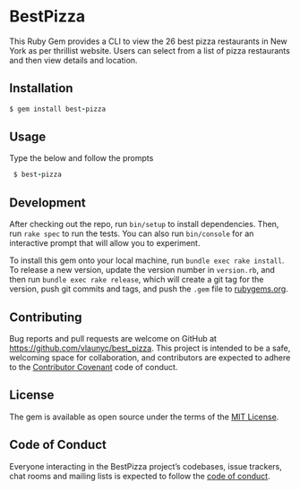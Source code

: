# BestPizza

This Ruby Gem provides a CLI to view the 26 best pizza restaurants in New York as per thrillist website. Users can select from a list of pizza restaurants and then view details and location.



## Installation

```ruby
$ gem install best-pizza
```


## Usage

Type the below and follow the prompts

```ruby
 $ best-pizza
 ```


## Development

After checking out the repo, run `bin/setup` to install dependencies. Then, run `rake spec` to run the tests. You can also run `bin/console` for an interactive prompt that will allow you to experiment.

To install this gem onto your local machine, run `bundle exec rake install`. To release a new version, update the version number in `version.rb`, and then run `bundle exec rake release`, which will create a git tag for the version, push git commits and tags, and push the `.gem` file to [rubygems.org](https://rubygems.org).

## Contributing

Bug reports and pull requests are welcome on GitHub at https://github.com/vlaunyc/best_pizza. This project is intended to be a safe, welcoming space for collaboration, and contributors are expected to adhere to the [Contributor Covenant](http://contributor-covenant.org) code of conduct.

## License

The gem is available as open source under the terms of the [MIT License](https://opensource.org/licenses/MIT).

## Code of Conduct

Everyone interacting in the BestPizza project’s codebases, issue trackers, chat rooms and mailing lists is expected to follow the [code of conduct](https://github.com/vlaunyc/best_pizza/blob/master/CODE_OF_CONDUCT.md).

